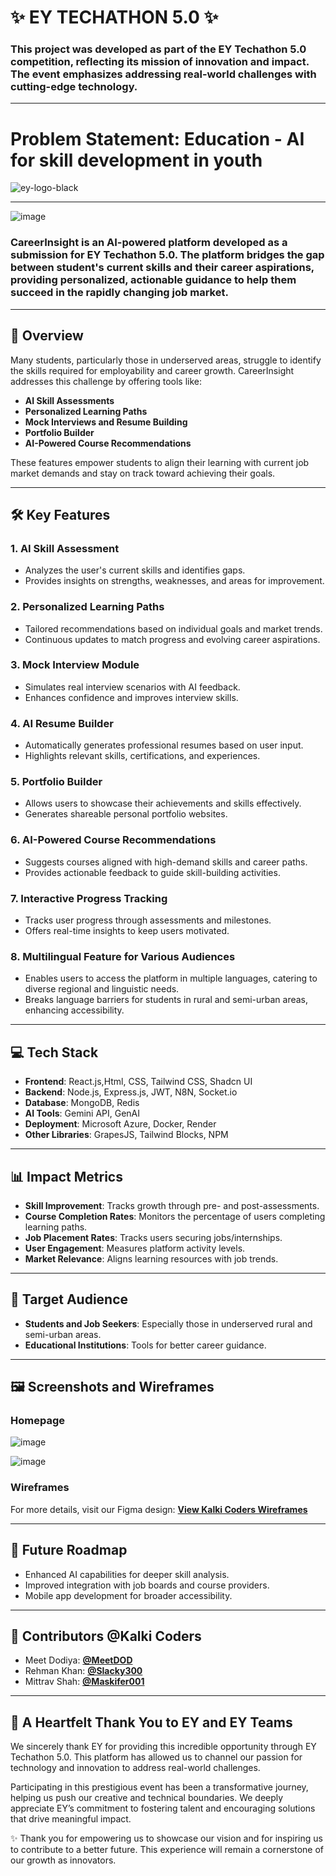 # ✨ EY TECHATHON 5.0 ✨

### This project was developed as part of the **EY Techathon 5.0** competition, reflecting its mission of innovation and impact. The event emphasizes addressing real-world challenges with cutting-edge technology.

---

# Problem Statement: Education - AI for skill development in youth

![ey-logo-black](https://github.com/user-attachments/assets/da4793c6-5c40-4ff3-8a1b-f4ad6803f783)

---

![image](https://github.com/user-attachments/assets/b9d4839a-d332-442e-8b97-f313ada65c8c)

### CareerInsight is an AI-powered platform developed as a submission for EY Techathon 5.0. The platform bridges the gap between student's current skills and their career aspirations, providing personalized, actionable guidance to help them succeed in the rapidly changing job market.

---

## **🧐 Overview**

Many students, particularly those in underserved areas, struggle to identify the skills required for employability and career growth. CareerInsight addresses this challenge by offering tools like:

- **AI Skill Assessments**
- **Personalized Learning Paths**
- **Mock Interviews and Resume Building**
- **Portfolio Builder**
- **AI-Powered Course Recommendations**

These features empower students to align their learning with current job market demands and stay on track toward achieving their goals.

---

## **🛠️ Key Features**

### 1. **AI Skill Assessment**

- Analyzes the user's current skills and identifies gaps.
- Provides insights on strengths, weaknesses, and areas for improvement.

### 2. **Personalized Learning Paths**

- Tailored recommendations based on individual goals and market trends.
- Continuous updates to match progress and evolving career aspirations.

### 3. **Mock Interview Module**

- Simulates real interview scenarios with AI feedback.
- Enhances confidence and improves interview skills.

### 4. **AI Resume Builder**

- Automatically generates professional resumes based on user input.
- Highlights relevant skills, certifications, and experiences.

### 5. **Portfolio Builder**

- Allows users to showcase their achievements and skills effectively.
- Generates shareable personal portfolio websites.

### 6. **AI-Powered Course Recommendations**

- Suggests courses aligned with high-demand skills and career paths.
- Provides actionable feedback to guide skill-building activities.

### 7. **Interactive Progress Tracking**

- Tracks user progress through assessments and milestones.
- Offers real-time insights to keep users motivated.

### 8. **Multilingual Feature for Various Audiences**

- Enables users to access the platform in multiple languages, catering to diverse regional and linguistic needs.
- Breaks language barriers for students in rural and semi-urban areas, enhancing accessibility.

---

## **💻 Tech Stack**

- **Frontend**: React.js,Html, CSS, Tailwind CSS, Shadcn UI
- **Backend**: Node.js, Express.js, JWT, N8N, Socket.io
- **Database**: MongoDB, Redis
- **AI Tools**: Gemini API, GenAI
- **Deployment**: Microsoft Azure, Docker, Render
- **Other Libraries**: GrapesJS, Tailwind Blocks, NPM

---

## **📊 Impact Metrics**

- **Skill Improvement**: Tracks growth through pre- and post-assessments.
- **Course Completion Rates**: Monitors the percentage of users completing learning paths.
- **Job Placement Rates**: Tracks users securing jobs/internships.
- **User Engagement**: Measures platform activity levels.
- **Market Relevance**: Aligns learning resources with job trends.

---

## **🎯 Target Audience**

- **Students and Job Seekers**: Especially those in underserved rural and semi-urban areas.
- **Educational Institutions**: Tools for better career guidance.

---

## **🖼️ Screenshots and Wireframes**

### **Homepage**

![image](https://github.com/user-attachments/assets/78ac7d4b-8617-4922-b0ca-0ce4bdb3af3a)

![image](https://github.com/user-attachments/assets/91c6429a-653a-493c-8299-36ba0a59e443)

### **Wireframes**

For more details, visit our Figma design: [**View Kalki Coders Wireframes**](https://www.figma.com/design/pOej8tOX55tGezvQ3fwMiv/EYTechathon5.0_KalkiCoders?node-id=0-1&t=tcS4A0kisq4y5Cqo-1)

---

## **🚀 Future Roadmap**

- Enhanced AI capabilities for deeper skill analysis.
- Improved integration with job boards and course providers.
- Mobile app development for broader accessibility.

---

## **🤝 Contributors @Kalki Coders**

- Meet Dodiya: [**@MeetDOD**](https://github.com/MeetDOD)
- Rehman Khan: [**@Slacky300**](https://github.com/Slacky300)
- Mittrav Shah: [**@Maskifer001**](https://github.com/Maskifer001)

---

## **💌 A Heartfelt Thank You to EY and EY Teams**

We sincerely thank EY for providing this incredible opportunity through EY Techathon 5.0. This platform has allowed us to channel our passion for technology and innovation to address real-world challenges.

Participating in this prestigious event has been a transformative journey, helping us push our creative and technical boundaries. We deeply appreciate EY’s commitment to fostering talent and encouraging solutions that drive meaningful impact.

✨ Thank you for empowering us to showcase our vision and for inspiring us to contribute to a better future. This experience will remain a cornerstone of our growth as innovators.
